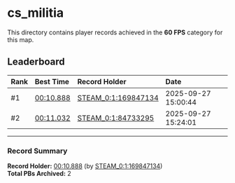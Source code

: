 # cs_militia

This directory contains player records achieved in the **60 FPS** category for this map.

## Leaderboard

| Rank | Best Time | Record Holder | Date                |
| :--- | :-------- | :------------ | :------------------ |
| #1   | [00:10.888](./00010888_STEAM_0_1_169847134_20250927-150044.zip) | [STEAM_0:1:169847134](https://speedrun16.com/profile/STEAM_0:1:169847134)   | 2025-09-27 15:00:44 |
| #2   | [00:11.032](./00011032_STEAM_0_1_84733295_20250927-152401.zip) | [STEAM_0:1:84733295](https://speedrun16.com/profile/STEAM_0:1:84733295)   | 2025-09-27 15:24:01 |

---

### Record Summary
**Record Holder:** [00:10.888](./00010888_STEAM_0_1_169847134_20250927-150044.zip) (by [STEAM_0:1:169847134](https://speedrun16.com/profile/STEAM_0:1:169847134))  
**Total PBs Archived:** 2